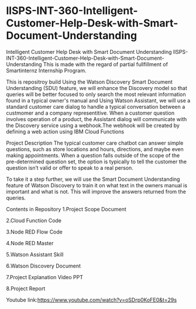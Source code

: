 # llSPS-INT-360-Intelligent-Customer-Help-Desk-with-Smart-Document-Understanding
Intelligent Customer Help Desk with Smart Document Understanding
llSPS-INT-360-Intelligent-Customer-Help-Desk-with-Smart-Document-Understanding
This is made with the regard of partial fullfillment of Smartinternz Internship Program.

This is repositroy build Using the Watson Discovery Smart Document Understanding (SDU) feature, we will enhance the Discovery model so that queries will be better focused to only search the most relevant information found in a typical owner's manual and Using Watson Assistant, we will use a standard customer care dialog to handle a typical conversation between a custmomer and a company representitive. When a customer question involves operation of a product, the Assistant dialog will communicate with the Discovery service using a webhook.The webhook will be created by defining a web action using IBM Cloud Functions

Project Description
The typical customer care chatbot can answer simple questions, such as store locations and hours, directions, and maybe even making appointments. When a question falls outside of the scope of the pre-determined question set, the option is typically to tell the customer the question isn’t valid or offer to speak to a real person.

To take it a step further, we will use the Smart Document Understanding feature of Watson Discovery to train it on what text in the owners manual is important and what is not. This will improve the answers returned from the queries.

Contents in Repository
1.Project Scope Document

2.Cloud Function Code

3.Node RED Flow Code

4.Node RED Master

5.Watson Assistant Skill

6.Watson Discovery Document

7.Project Explanation Video PPT

8.Project Report

Youtube link:https://www.youtube.com/watch?v=oSDrp0KoFE0&t=29s
